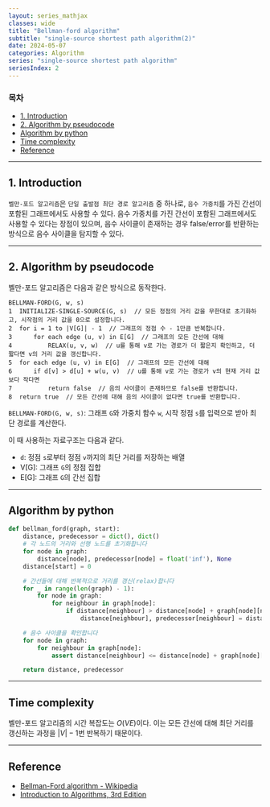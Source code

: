 ```yaml
---
layout: series_mathjax
classes: wide
title: "Bellman-ford algorithm"
subtitle: "single-source shortest path algorithm(2)"
date: 2024-05-07
categories: Algorithm
series: "single-source shortest path algorithm"
seriesIndex: 2
---
```


### 목차

- [1. Introduction](#1-introduction)
- [2. Algorithm by pseudocode](#2-algorithm-by-pseudocode)
- [Algorithm by python](#algorithm-by-python)
- [Time complexity](#time-complexity)
- [Reference](#reference)

---

## 1. Introduction

`벨만-포드 알고리즘`은 `단일 출발점 최단 경로 알고리즘` 중 하나로, `음수 가중치`를 가진 간선이
 포함된 그래프에서도 사용할 수 있다. 음수 가중치를 가진 간선이 포함된 그래프에서도 사용할
 수 있다는 장점이 있으며, 음수 사이클이 존재하는 경우 false/error를 반환하는 방식으로
 음수 사이클을 탐지할 수 있다.

---

## 2. Algorithm by pseudocode

벨만-포드 알고리즘은 다음과 같은 방식으로 동작한다.

```plaintext
BELLMAN-FORD(G, w, s)
1  INITIALIZE-SINGLE-SOURCE(G, s)  // 모든 정점의 거리 값을 무한대로 초기화하고, 시작점의 거리 값을 0으로 설정합니다.
2  for i = 1 to |V[G]| - 1  // 그래프의 정점 수 - 1만큼 반복합니다.
3      for each edge (u, v) in E[G]  // 그래프의 모든 간선에 대해
4          RELAX(u, v, w)  // u를 통해 v로 가는 경로가 더 짧은지 확인하고, 더 짧다면 v의 거리 값을 갱신합니다.
5  for each edge (u, v) in E[G]  // 그래프의 모든 간선에 대해
6      if d[v] > d[u] + w(u, v)  // u를 통해 v로 가는 경로가 v의 현재 거리 값보다 작다면
7          return false  // 음의 사이클이 존재하므로 false를 반환합니다.
8  return true  // 모든 간선에 대해 음의 사이클이 없다면 true를 반환합니다.
```

`BELLMAN-FORD(G, w, s)`: 그래프 `G`와 가중치 함수 `w`, 시작 정점 `s`를 입력으로 받아 최단 경로를 계산한다.

이 때 사용하는 자료구조는 다음과 같다.

- `d`: 정점 `s`로부터 정점 `v`까지의 최단 거리를 저장하는 배열
- V[G]: 그래프 `G`의 정점 집합
- E[G]: 그래프 `G`의 간선 집합

---

## Algorithm by python

```python
def bellman_ford(graph, start):
    distance, predecessor = dict(), dict()
    # 각 노드의 거리와 선행 노드를 초기화합니다
    for node in graph:
        distance[node], predecessor[node] = float('inf'), None
    distance[start] = 0

    # 간선들에 대해 반복적으로 거리를 갱신(relax)합니다
    for _ in range(len(graph) - 1):
        for node in graph:
            for neighbour in graph[node]:
                if distance[neighbour] > distance[node] + graph[node][neighbour]:
                    distance[neighbour], predecessor[neighbour] = distance[node] + graph[node][neighbour], node

    # 음수 사이클을 확인합니다
    for node in graph:
        for neighbour in graph[node]:
            assert distance[neighbour] <= distance[node] + graph[node][neighbour]

    return distance, predecessor
```

---

## Time complexity

벨만-포드 알고리즘의 시간 복잡도는 $O(VE)$이다. 이는 모든 간선에 대해 최단 거리를 갱신하는
 과정을 $|V| - 1$번 반복하기 때문이다.

---

## Reference

- [Bellman-Ford algorithm - Wikipedia](https://en.wikipedia.org/wiki/Bellman%E2%80%93Ford_algorithm)
- [Introduction to Algorithms, 3rd Edition](https://mitpress.mit.edu/books/introduction-algorithms-third-edition)
